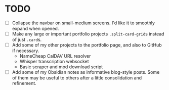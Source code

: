 # TODO

- [ ] Collapse the navbar on small-medium screens. I'd like it to smoothly expand when opened.
- [ ] Make any large or important portfolio projects `.split-card-grid`s instead of just `.card`s.
- [ ] Add some of my other projects to the portfolio page, and also to GitHub if necessary.
  - NameCheap CalDAV URL resolver
  - Whisper transcription websocket
  - Basic scraper and mod download script
- [ ] Add some of my Obsidian notes as informative blog-style posts. Some of them may be useful to others after a little consolidation and refinement.
